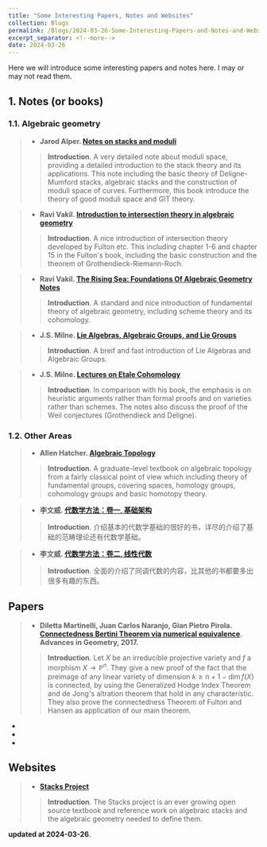 ```yaml
---
title: "Some Interesting Papers, Notes and Websites"
collection: Blogs
permalink: /Blogs/2024-03-26-Some-Interesting-Papers-and-Notes-and-Websites
excerpt_separator: <!--more-->
date: 2024-03-26
---
```

Here we will introduce some interesting papers and notes here. I may or may not read them.
<!--more-->

## 1. Notes (or books)
### 1.1. Algebraic geometry

> - **Jarod Alper. [Notes on stacks and moduli](https://sites.math.washington.edu/~jarod/moduli.pdf)**
>
>> **Introduction**. A very detailed note about moduli space, providing a detailed introduction to the stack theory and its applications. This note including the basic theory of Deligne-Mumford stacks, algebraic stacks and the construction of moduli space of curves. Furthermore, this book introduce the theory of good moduli space and GIT theory.


> - **Ravi Vakil. [Introduction to intersection theory in algebraic geometry](https://math.stanford.edu/~vakil/245/)**
>
>> **Introduction**. A nice introduction of intersection theory developed by Fulton etc. This including chapter 1-6 and chapter 15 in the Fulton's book, including the basic construction and the theorem of Grothendieck-Riemann-Roch.

> - **Ravi Vakil. [The Rising Sea: Foundations Of Algebraic Geometry Notes](https://math.stanford.edu/~vakil/216blog/)**
>
>> **Introduction**. A standard and nice introduction of fundamental theory of algebraic geometry, including scheme theory and its cohomology.

> - **J.S. Milne. [Lie Algebras, Algebraic Groups, and Lie Groups](https://www.jmilne.org/math/CourseNotes/LAG.pdf)**
>
>> **Introduction**. A breif and fast introduction of Lie Algebras and Algebraic Groups.

> - **J.S. Milne. [Lectures on Etale Cohomology](https://www.jmilne.org/math/CourseNotes/LEC.pdf)**
>
>> **Introduction**. In comparison with his book, the emphasis is on heuristic arguments rather than formal proofs and on varieties rather than schemes. The notes also discuss the proof of the Weil conjectures (Grothendieck and Deligne).




### 1.2. Other Areas

> - **Allen Hatcher. [Algebraic Topology](https://pi.math.cornell.edu/~hatcher/AT/AT+.pdf)**
>
>> **Introduction**. A graduate-level textbook on algebraic topology from a fairly classical point of view which including theory of fundamental groups, covering spaces, homology groups, cohomology groups and basic homotopy theory.

> - **李文威. [代数学方法：卷一, 基础架构](https://www.wwli.asia/downloads/books/Al-jabr-1.pdf)**
>
>> **Introduction**. 介绍基本的代数学基础的很好的书，详尽的介绍了基础的范畴理论还有代数学基础。

> - **李文威. [代数学方法：卷二, 线性代数](https://www.wwli.asia/downloads/books/Al-jabr-2.pdf)**
>
>> **Introduction**. 全面的介绍了同调代数的内容，比其他的书都要多出很多有趣的东西。


## Papers

> - **Diletta Martinelli, Juan Carlos Naranjo, Gian Pietro Pirola. [Connectedness Bertini Theorem via numerical equivalence](https://arxiv.org/pdf/1412.1978.pdf). Advances in Geometry, 2017.**
>
>> **Introduction**. Let $X$ be an irreducible projective variety and $f$ a morphism $X\to\mathbb{P}^n$. They give a new proof of the fact that the preimage of any linear variety of dimension $k\geq n + 1 − \dim f(X)$ is connected, by using the Generalized Hodge Index Theorem and de Jong's altration theorem that hold in any characteristic. They also prove the connectedness Theorem of Fulton and Hansen as application of our main theorem.


- 
- 
- 

## Websites

> - **[Stacks Project](https://stacks.math.columbia.edu/)**
>
>> **Introduction**. The Stacks project is an ever growing open source textbook and reference work on algebraic stacks and the algebraic geometry needed to define them. 


**updated at 2024-03-26**.
